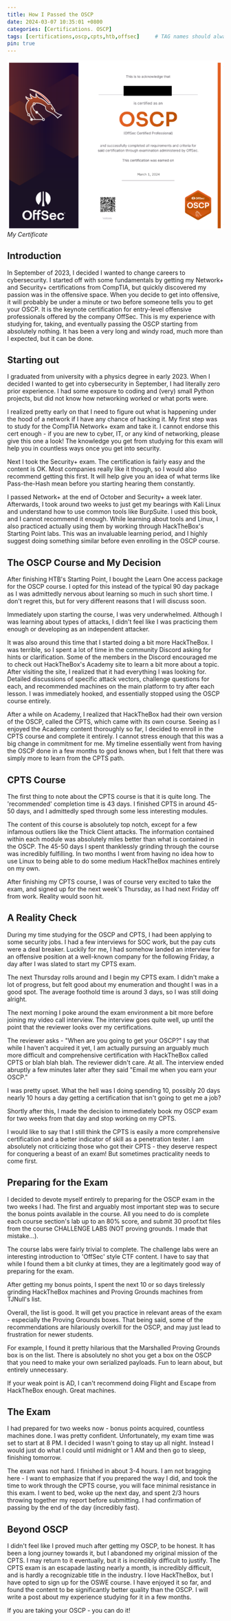 ```yaml
---
title: How I Passed the OSCP
date: 2024-03-07 10:35:01 +0800
categories: [Certifications. OSCP]
tags: [certifications,oscp,cpts,htb,offsec]     # TAG names should always be lowercase
pin: true
---
```


![OSCP Certificate](/assets/img/cert.png)
_My Certificate_

## Introduction

In September of 2023, I decided I wanted to change careers to cybersecurity. I started off with some fundamentals by getting my Network+ and Security+ certifications from CompTIA, but quickly discovered my passion was in the offensive space. When you decide to get into offensive, it will probably be under a minute or two before someone tells you to get your OSCP. It is the keynote certification for entry-level offensive professionals offered by the company OffSec. This is my experience with studying for, taking, and eventually passing the OSCP starting from absolutely nothing. It has been a very long and windy road, much more than I expected, but it can be done.

## Starting out

I graduated from university with a physics degree in early 2023. When I decided I wanted to get into cybersecurity in September, I had literally zero prior experience. I had some exposure to coding and (very) small Python projects, but did not know how networking worked or what ports were.

I realized pretty early on that I need to figure out what is happening under the hood of a network if I have any chance of hacking it. My first step was to study for the CompTIA Network+ exam and take it. I cannot endorse this cert enough - if you are new to cyber, IT, or any kind of networking, please give this one a look! The knowledge you get from studying for this exam will help you in countless ways once you get into security.

Next I took the Security+ exam. The certification is fairly easy and the content is OK. Most companies really like it though, so I would also recommend getting this first. It will help give you an idea of what terms like Pass-the-Hash mean before you starting hearing them constantly.

I passed Network+ at the end of October and Security+ a week later. Afterwards, I took around two weeks to just get my bearings with Kali Linux and understand how to use common tools like BurpSuite. I used this book, and I cannot recommend it enough. While learning about tools and Linux, I also practiced actually using them by working through HackTheBox's Starting Point labs. This was an invaluable learning period, and I highly suggest doing something similar before even enrolling in the OSCP course.

## The OSCP Course and My Decision

After finishing HTB's Starting Point, I bought the Learn One access package for the OSCP course. I opted for this instead of the typical 90 day package as I was admittedly nervous about learning so much in such short time. I don't regret this, but for very different reasons that I will discuss soon.

Immediately upon starting the course, I was very underwhelmed. Although I was learning about types of attacks, I didn't feel like I was practicing them enough or developing as an independent attacker. 

It was also around this time that I started doing a bit more HackTheBox. I was terrible, so I spent a lot of time in the community Discord asking for hints or clarification. Some of the members in the Discord encouraged me to check out HackTheBox's Academy site to learn a bit more about a topic. After visiting the site, I realized that it had everything I was looking for. Detailed discussions of specific attack vectors, challenge questions for each, and recommended machines on the main platform to try after each lesson. I was immediately hooked, and essentially stopped using the OSCP course entirely.

After a while on Academy, I realized that HackTheBox had their own version of the OSCP, called the CPTS, which came with its own course. Seeing as I enjoyed the Academy content thoroughly so far, I decided to enroll in the CPTS course and complete it entirely. I cannot stress enough that this was a big change in commitment for me. My timeline essentially went from having the OSCP done in a few months to god knows when, but I felt that there was simply more to learn from the CPTS path.

## CPTS Course

The first thing to note about the CPTS course is that it is quite long. The 'recommended' completion time is 43 days. I finished CPTS in around 45-50 days, and I admittedly sped through some less interesting modules. 

The content of this course is absolutely top notch, except for a few infamous outliers like the Thick Client attacks. The information contained within each module was absolutely miles better than what is contained in the OSCP. The 45-50 days I spent thanklessly grinding through the course was incredibly fulfilling. In two months I went from having no idea how to use Linux to being able to do some medium HackTheBox machines entirely on my own. 

After finishing my CPTS course, I was of course very excited to take the exam, and signed up for the next week's Thursday, as I had next Friday off from work. Reality would soon hit.

## A Reality Check

During my time studying for the OSCP and CPTS, I had been applying to some security jobs. I had a few interviews for SOC work, but the pay cuts were a deal breaker. Luckily for me, I had somehow landed an interview for an offensive position at a well-known company for the following Friday, a day after I was slated to start my CPTS exam.

The next Thursday rolls around and I begin my CPTS exam. I didn't make a lot of progress, but felt good about my enumeration and thought I was in a good spot. The average foothold time is around 3 days, so I was still doing alright.

The next morning I poke around the exam environment a bit more before joining my video call interview. The interview goes quite well, up until the point that the reviewer looks over my certifications.

The reviewer asks - "When are you going to get your OSCP?" I say that while I haven't acquired it yet, I am actually pursuing an arguably much more difficult and comprehensive certification with HackTheBox called CPTS or blah blah blah. The reviewer didn't care. At all. The interview ended abruptly a few minutes later after they said "Email me when you earn your OSCP."

I was pretty upset. What the hell was I doing spending 10, possibly 20 days nearly 10 hours a day getting a certification that isn't going to get me a job?

Shortly after this, I made the decision to immediately book my OSCP exam for two weeks from that day and stop working on my CPTS.

I would like to say that I still think the CPTS is easily a more comprehensive certification and a better indicator of skill as a penetration tester. I am absolutely not criticizing those who got their CPTS - they deserve respect for conquering a beast of an exam! But sometimes practicality needs to come first.

## Preparing for the Exam

I decided to devote myself entirely to preparing for the OSCP exam in the two weeks I had. The first and arguably most important step was to secure the bonus points available in the course. All you need to do is complete each course section's lab up to an 80% score, and submit 30 proof.txt files from the course CHALLENGE LABS (NOT proving grounds. I made that mistake...). 

The course labs were fairly trivial to complete. The challenge labs were an interesting introduction to 'OffSec' style CTF content. I have to say that while I found them a bit clunky at times, they are a legitimately good way of preparing for the exam.

After getting my bonus points, I spent the next 10 or so days tirelessly grinding HackTheBox machines and Proving Grounds machines from TJNull's list.

Overall, the list is good. It will get you practice in relevant areas of the exam - especially the Proving Grounds boxes. That being said, some of the recommendations are hilariously overkill for the OSCP, and may just lead to frustration for newer students.

For example, I found it pretty hilarious that the Marshalled Proving Grounds box is on the list. There is absolutely no shot you get a box on the OSCP that you need to make your own serialized payloads. Fun to learn about, but entirely unnecessary.

If your weak point is AD, I can't recommend doing Flight and Escape from HackTheBox enough. Great machines.

## The Exam

I had prepared for two weeks now - bonus points acquired, countless machines done. I was pretty confident. Unfortunately, my exam time was set to start at 8 PM. I decided I wasn't going to stay up all night. Instead I would just do what I could until midnight or 1 AM and then go to sleep, finishing tomorrow.

The exam was not hard. I finished in about 3-4 hours. I am not bragging here - I want to emphasize that if you prepared the way I did, and took the time to work through the CPTS course, you will face minimal resistance in this exam. I went to bed, woke up the next day, and spent 2/3 hours throwing together my report before submitting. I had confirmation of passing by the end of the day (incredibly fast).

## Beyond OSCP

I didn't feel like I proved much after getting my OSCP, to be honest. It has been a long journey towards it, but I abandoned my original mission of the CPTS. I may return to it eventually, but it is incredibly difficult to justify. The CPTS exam is an escapade lasting nearly a month, is incredibly difficult, and is hardly a recognizable title in the industry. I love HackTheBox, but I have opted to sign up for the OSWE course. I have enjoyed it so far, and found the content to be significantly better quality than the OSCP. I will write a post about my experience studying for it in a few months.

If you are taking your OSCP - you can do it!
